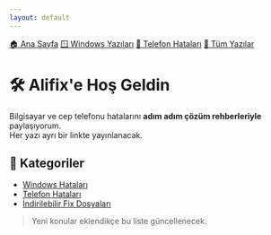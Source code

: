 ```yaml
---
layout: default
---
```

[🏠 Ana Sayfa](/)  [🪟 Windows Yazıları](/windows)  [📱 Telefon Hataları](/phone)  [🧾 Tüm Yazılar](/blog)

# 🛠️ Alifix'e Hoş Geldin

Bilgisayar ve cep telefonu hatalarını **adım adım çözüm rehberleriyle** paylaşıyorum.  
Her yazı ayrı bir linkte yayınlanacak.

## 🔗 Kategoriler
- [Windows Hataları](/blog)
- [Telefon Hataları](/blog)
- [İndirilebilir Fix Dosyaları](/files/)

> Yeni konular eklendikçe bu liste güncellenecek.
